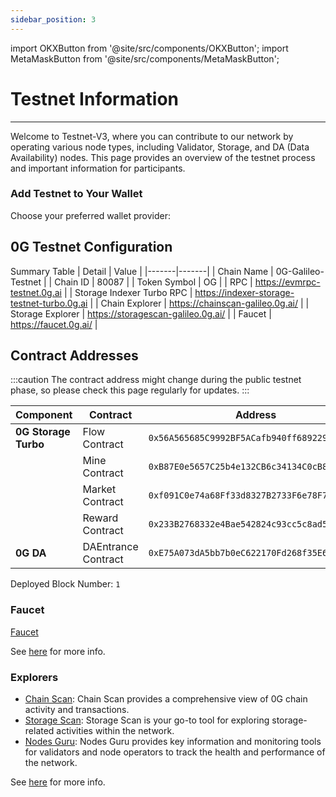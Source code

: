 ```yaml
---
sidebar_position: 3
---
```


import OKXButton from '@site/src/components/OKXButton';
import MetaMaskButton from '@site/src/components/MetaMaskButton';

# Testnet Information
---

Welcome to Testnet-V3, where you can contribute to our network by operating various node types, including Validator, Storage, and DA (Data Availability) nodes. This page provides an overview of the testnet process and important information for participants.

### Add Testnet to Your Wallet
Choose your preferred wallet provider:

<div className="wallet-buttons">
  <MetaMaskButton label="Add to MetaMask" />
  <OKXButton label="Add to OKX Wallet" />
</div>

<style>
  {`
    .wallet-buttons {
      display: flex;
      gap: 16px;
      margin-bottom: 24px;
    }
    
    @media (max-width: 768px) {
      .wallet-buttons {
        flex-direction: column;
      }
    }
  `}
</style>

## 0G Testnet Configuration

Summary Table
| Detail | Value |
|-------|-------|
| Chain Name | 0G-Galileo-Testnet |
| Chain ID | 80087 |
| Token Symbol | OG |
| RPC | https://evmrpc-testnet.0g.ai |
| Storage Indexer Turbo RPC | https://indexer-storage-testnet-turbo.0g.ai |
| Chain Explorer | https://chainscan-galileo.0g.ai/ |
| Storage Explorer | https://storagescan-galileo.0g.ai/ |
| Faucet | https://faucet.0g.ai/ |

<!-- ## RPCs

**Comprehensive RPC Dashboard:** https://0g.originstake.com/rpc-api -->

## Contract Addresses

:::caution
The contract address might change during the public testnet phase, so please check this page regularly for updates. 
:::

| Component | Contract | Address |
|-----------|----------|---------|
| **0G Storage Turbo** | Flow Contract | `0x56A565685C9992BF5ACafb940ff68922980DBBC5` |
| | Mine Contract | `0xB87E0e5657C25b4e132CB6c34134C0cB8A962AD6` |
| | Market Contract | `0xf091C0e74a68Ff33d8327B2733F6e78F7BB9C827` |
| | Reward Contract | `0x233B2768332e4Bae542824c93cc5c8ad5d44517E` |
| **0G DA** | DAEntrance Contract | `0xE75A073dA5bb7b0eC622170Fd268f35E675a957B` |

Deployed Block Number: `1`

### Faucet
[Faucet](https://faucet.0g.ai/) 

See [here](https://docs.0g.ai/build-with-0g/faucet) for more info.

### Explorers

- [Chain Scan](https://chainscan-galileo.0g.ai/): Chain Scan provides a comprehensive view of 0G chain activity and transactions.
- [Storage Scan](https://storagescan-galileo.0g.ai/): Storage Scan is your go-to tool for exploring storage-related activities within the network.
- [Nodes Guru](https://testnet.0g.explorers.guru/): Nodes Guru provides key information and monitoring tools for validators and node operators to track the health and performance of the network.
  
See [here](https://docs.0g.ai/build-with-0g/explorer) for more info.